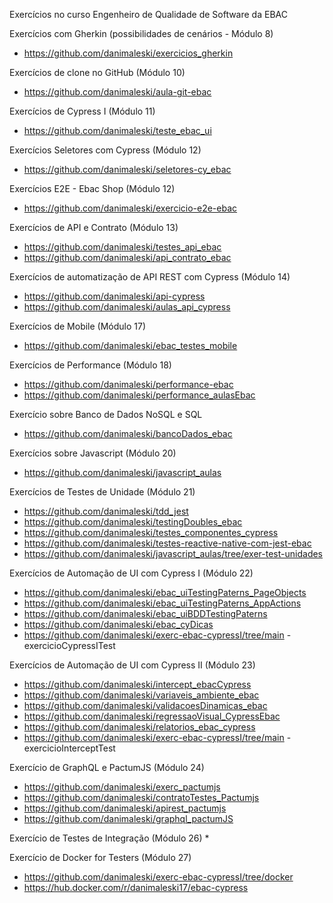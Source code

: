 Exercícios no curso Engenheiro de Qualidade de Software da EBAC


Exercícios com Gherkin (possibilidades de cenários - Módulo 8)
* https://github.com/danimaleski/exercicios_gherkin

Exercícios de clone no GitHub (Módulo 10)
* https://github.com/danimaleski/aula-git-ebac

Exercícios de Cypress I (Módulo 11)
* https://github.com/danimaleski/teste_ebac_ui

Exercícios Seletores com Cypress (Módulo 12)
* https://github.com/danimaleski/seletores-cy_ebac

Exercícios E2E - Ebac Shop (Módulo 12)
* https://github.com/danimaleski/exercicio-e2e-ebac

Exercícios de API e Contrato (Módulo 13)
* https://github.com/danimaleski/testes_api_ebac
* https://github.com/danimaleski/api_contrato_ebac

Exercícios de automatização de API REST com Cypress (Módulo 14)
* https://github.com/danimaleski/api-cypress
* https://github.com/danimaleski/aulas_api_cypress

Exercícios de Mobile (Módulo 17)
* https://github.com/danimaleski/ebac_testes_mobile

Exercícios de Performance (Módulo 18)
* https://github.com/danimaleski/performance-ebac
* https://github.com/danimaleski/performance_aulasEbac

Exercício sobre Banco de Dados NoSQL e SQL
* https://github.com/danimaleski/bancoDados_ebac

Exercícios sobre Javascript (Módulo 20)
* https://github.com/danimaleski/javascript_aulas

Exercícios de Testes de Unidade (Módulo 21)
* https://github.com/danimaleski/tdd_jest
* https://github.com/danimaleski/testingDoubles_ebac
* https://github.com/danimaleski/testes_componentes_cypress
* https://github.com/danimaleski/testes-reactive-native-com-jest-ebac
* https://github.com/danimaleski/javascript_aulas/tree/exer-test-unidades

Exercícios de Automação de UI com Cypress I (Módulo 22)
* https://github.com/danimaleski/ebac_uiTestingPaterns_PageObjects
* https://github.com/danimaleski/ebac_uiTestingPaterns_AppActions
* https://github.com/danimaleski/ebac_uiBDDTestingPaterns
* https://github.com/danimaleski/ebac_cyDicas
* https://github.com/danimaleski/exerc-ebac-cypressI/tree/main - exercicioCypressITest

Exercícios de Automação de UI com Cypress II (Módulo 23)
* https://github.com/danimaleski/intercept_ebacCypress
* https://github.com/danimaleski/variaveis_ambiente_ebac
* https://github.com/danimaleski/validacoesDinamicas_ebac
* https://github.com/danimaleski/regressaoVisual_CypressEbac
* https://github.com/danimaleski/relatorios_ebac_cypress
* https://github.com/danimaleski/exerc-ebac-cypressI/tree/main - exercicioInterceptTest

Exercício de GraphQL e PactumJS (Módulo 24)
* https://github.com/danimaleski/exerc_pactumjs
* https://github.com/danimaleski/contratoTestes_Pactumjs
* https://github.com/danimaleski/apirest_pactumjs
* https://github.com/danimaleski/graphql_pactumJS

Exercício de Testes de Integração (Módulo 26)
* 

Exercício de Docker for Testers (Módulo 27)
* https://github.com/danimaleski/exerc-ebac-cypressI/tree/docker
* https://hub.docker.com/r/danimaleski17/ebac-cypress
